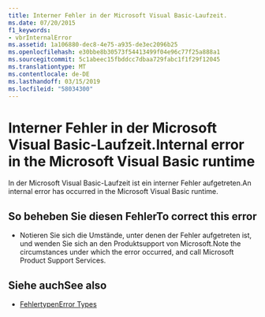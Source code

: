 ```yaml
---
title: Interner Fehler in der Microsoft Visual Basic-Laufzeit.
ms.date: 07/20/2015
f1_keywords:
- vbrInternalError
ms.assetid: 1a106880-dec8-4e75-a935-de3ec2096b25
ms.openlocfilehash: e30bbe8b30573f54413499f04e96c77f25a888a1
ms.sourcegitcommit: 5c1abeec15fbddcc7dbaa729fabc1f1f29f12045
ms.translationtype: MT
ms.contentlocale: de-DE
ms.lasthandoff: 03/15/2019
ms.locfileid: "58034300"
---
```

# <a name="internal-error-in-the-microsoft-visual-basic-runtime"></a><span data-ttu-id="f2769-102">Interner Fehler in der Microsoft Visual Basic-Laufzeit.</span><span class="sxs-lookup"><span data-stu-id="f2769-102">Internal error in the Microsoft Visual Basic runtime</span></span>
<span data-ttu-id="f2769-103">In der Microsoft Visual Basic-Laufzeit ist ein interner Fehler aufgetreten.</span><span class="sxs-lookup"><span data-stu-id="f2769-103">An internal error has occurred in the Microsoft Visual Basic runtime.</span></span>  
  
## <a name="to-correct-this-error"></a><span data-ttu-id="f2769-104">So beheben Sie diesen Fehler</span><span class="sxs-lookup"><span data-stu-id="f2769-104">To correct this error</span></span>  
  
-   <span data-ttu-id="f2769-105">Notieren Sie sich die Umstände, unter denen der Fehler aufgetreten ist, und wenden Sie sich an den Produktsupport von Microsoft.</span><span class="sxs-lookup"><span data-stu-id="f2769-105">Note the circumstances under which the error occurred, and call Microsoft Product Support Services.</span></span>  
  
## <a name="see-also"></a><span data-ttu-id="f2769-106">Siehe auch</span><span class="sxs-lookup"><span data-stu-id="f2769-106">See also</span></span>

- [<span data-ttu-id="f2769-107">Fehlertypen</span><span class="sxs-lookup"><span data-stu-id="f2769-107">Error Types</span></span>](../../visual-basic/programming-guide/language-features/error-types.md)
